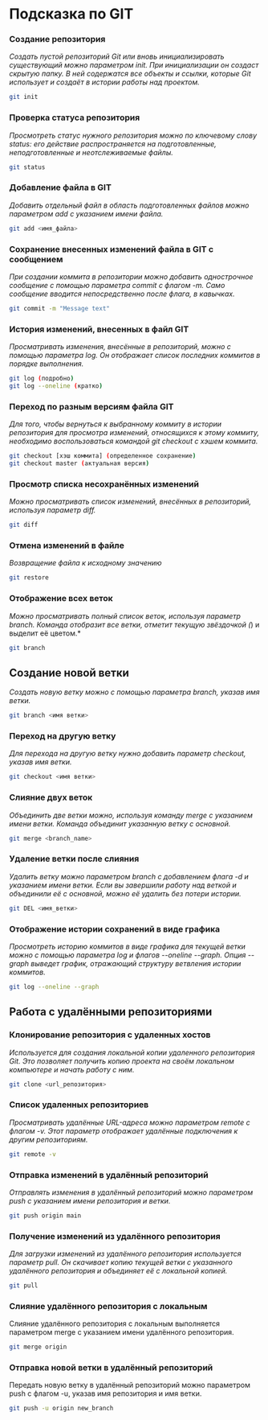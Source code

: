 # **Подсказка по GIT**

### Создание репозитория
*Создать пустой репозиторий Git или вновь инициализировать существующий можно параметром init. При инициализации он создаст скрытую папку. В ней содержатся все объекты и ссылки, которые Git использует и создаёт в истории работы над проектом.*
```sh
git init
```
### Проверка статуса репозитория
*Просмотреть статус нужного репозитория можно по ключевому слову status: его действие распространяется на подготовленные, неподготовленные и неотслеживаемые файлы.*
```sh
git status
```
### Добавление файла в GIT
*Добавить отдельный файл в область подготовленных файлов можно параметром add с указанием имени файла.*
```sh
git add <имя_файла>
```
### Сохранение внесенных изменений файла в GIT с сообщением
*При создании коммита в репозитории можно добавить однострочное сообщение с помощью параметра commit с флагом -m. Само сообщение вводится непосредственно после флага, в кавычках.*
```sh
git commit -m "Message text"
```
### История изменений, внесенных в файл GIT
*Просматривать изменения, внесённые в репозиторий, можно с помощью параметра log. Он отображает список последних коммитов в порядке выполнения.*
```sh
git log (подробно)
git log --oneline (кратко)
```
### Переход по разным версиям файла GIT
*Для того, чтобы вернуться к выбранному коммиту в истории репозитория для просмотра изменений, относящихся к этому коммиту, необходимо воспользоваться командой git checkout с хэшем коммита.*
```sh
git checkout [хэш коммита] (определенное сохранение)
git checkout master (актуальная версия)
```
### Просмотр списка несохранённых изменений
*Можно просматривать список изменений, внесённых в репозиторий, используя параметр diff.*
```sh
git diff
```
### Отмена изменений в файле
*Возвращение файла к исходному значению*
```sh
git restore
```

### Отображение всех веток
*Можно просматривать полный список веток, используя параметр branch. Команда отобразит все ветки, отметит текущую звёздочкой (*) и выделит её цветом.*
```sh
git branch
```

## Создание новой ветки
*Создать новую ветку можно с помощью параметра branch, указав имя ветки.*
```sh
git branch <имя ветки>
```

### Переход на другую ветку
*Для перехода на другую ветку нужно добавить параметр checkout, указав имя ветки.*
```sh
git checkout <имя ветки>
```

### Слияние двух веток
*Объединить две ветки можно, используя команду merge с указанием имени ветки. Команда объединит указанную ветку с основной.*
```sh
git merge <branch_name>
```

### Удаление ветки после слияния
*Удалить ветку можно параметром branch с добавлением флага -d и указанием имени ветки.
Если вы завершили работу над веткой и объединили её с основной, можно её удалить без потери истории.*
```sh
git DEL <имя_ветки>
```

### Отображение истории сохранений в виде графика
*Просмотреть историю коммитов в виде графика для текущей ветки можно с помощью параметра log и флагов --oneline --graph. Опция --graph выведет график, отражающий структуру ветвления истории коммитов.*
```sh
git log --oneline --graph
```

## Работа с удалёнными репозиториями
### Клонирование репозитория с удаленных хостов
*Используется для создания локальной копии удаленного репозитория Git. Это позволяет получить копию проекта на своём локальном компьютере и начать работу с ним.*
```sh
git clone <url_репозитория>
```

### Список удаленных репозиториев
*Просматривать удалённые URL-адреса можно параметром remote с флагом -v. Этот параметр отображает удалённые подключения к другим репозиториям.*
```sh
git remote -v
```

### Отправка изменений в удалённый репозиторий
*Отправлять изменения в удалённый репозиторий можно параметром push с указанием имени репозитория и ветки.*
```sh
git push origin main
```

### Получение изменений из удалённого репозитория
*Для загрузки изменений из удалённого репозитория используется параметр pull. Он скачивает копию текущей ветки с указанного удалённого репозитория и объединяет её с локальной копией.*
```sh
git pull
```

### Слияние удалённого репозитория с локальным
Слияние удалённого репозитория с локальным выполняется параметром merge с указанием имени удалённого репозитория.
```sh
git merge origin
```

### Отправка новой ветки в удалённый репозиторий
Передать новую ветку в удалённый репозиторий можно параметром push с флагом -u, указав имя репозитория и имя ветки.
```sh
git push -u origin new_branch
```
